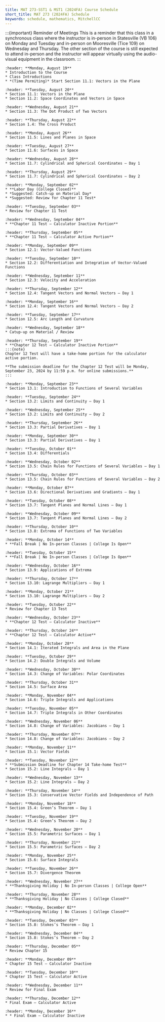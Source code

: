 ```yaml
---
title: MAT 273-SST1 & MST1 (2024FA) Course Schedule
short_title: MAT 273 (2024FA) Schedule
keywords: schedule, mathematics, MitchellCC
---
```


:::{important} Reminder of Meetings
This is a reminder that this class in a synchronous class where the instructor is in-person in Statesville (VB 106) on Monday and Tuesday and in-person on Mooresville (Tice 109) on Wednesday and Thursday. The other section of the course is still expected to attend in-person and the instructor will appear virtually using the audio-visual equipment in the classroom.
:::

```{card} 
:header: **Monday, August 19**
* Introduction to the Course
* Class Introductions
* *(Time Permiting)* Start Section 11.1: Vectors in the Plane
```

```{card} 
:header: **Tuesday, August 20**
* Section 11.1: Vectors in the Plane
* Section 11.2: Space Coordinates and Vectors in Space
```

```{card} 
:header: **Wednesday, August 21**
* Section 11.3: The Dot Product of Two Vectors
```

```{card} 
:header: **Thursday, August 22**
* Section 1.4: The Cross Product
```

```{card} 
:header: **Monday, August 26**
* Section 11.5: Lines and Planes in Space
```

```{card} 
:header: **Tuesday, August 27**
* Section 11.6: Surfaces in Space
```

```{card} 
:header: **Wednesday, August 28**
* Section 11.7: Cylindrical and Spherical Coordinates — Day 1
```

```{card} 
:header: **Thursday, August 29**
* Section 11.7: Cylindrical and Spherical Coordinates — Day 2
```

```{card} 
:header: **Monday, September 02**
* **Labor Day (College Closed)**
* *Suggested: Catch-up on Material Day*
* *Suggested: Review for Chapter 11 Test*
```

```{card} 
:header: **Tuesday, September 03**
* Review for Chapter 11 Test
```

```{card} 
:header: **Wednesday, September 04**
* **Chapter 11 Test — Calculator Inactive Portion**
```

```{card} 
:header: **Thursday, September 05**
* **Chapter 11 Test — Calculator Active Portion**
```

```{card} 
:header: **Monday, September 09**
* Section 12.1: Vector-Valued Functions
```

```{card} 
:header: **Tuesday, September 10**
* Section 12.2: Differentiation and Integration of Vector-Valued Functions
```

```{card} 
:header: **Wednesday, September 11**
* Section 12.3: Velocity and Acceleration
```

```{card} 
:header: **Thursday, September 12**
* Section 12.4: Tangent Vectors and Normal Vectors — Day 1
```

```{card} 
:header: **Monday, September 16**
* Section 12.4: Tangent Vectors and Normal Vectors — Day 2
```

```{card} 
:header: **Tuesday, September 17**
* Section 12.5: Arc Length and Curvature
```

```{card} 
:header: **Wednesday, September 18**
* Catup-up on Material / Review
```

```{card} 
:header: **Thursday, September 19**
* **Chapter 12 Test — Calculator Inactive Portion**
:::{note}
Chapter 12 Test will have a take-home portion for the calculator active portion.

**The submission deadline for the Chapter 12 Test will be Monday, September 23, 2024 by 11:59 p.m. for online submissions.**
:::
```

```{card} 
:header: **Monday, September 23**
* Section 13.1: Introduction to Functions of Several Variables
```

```{card} 
:header: **Tuesday, September 24**
* Section 13.2: Limits and Continuity – Day 1
```

```{card} 
:header: **Wednesday, September 25**
* Section 13.2: Limits and Continuity – Day 2
```

```{card} 
:header: **Thursday, September 26**
* Section 13.3: Partial Derivatives — Day 1
```

```{card} 
:header: **Monday, September 30**
* Section 13.3: Partial Derivatives — Day 1
```

```{card} 
:header: **Tuesday, October 01**
* Section 13.4: Differentials
```

```{card} 
:header: **Wednesday, October 02**
* Section 13.5: Chain Rules for Functions of Several Variables — Day 1
```

```{card} 
:header: **Thursday, October 03**
* Section 13.5: Chain Rules for Functions of Several Variables — Day 2
```

```{card} 
:header: **Monday, October 07**
* Section 13.6: Directional Derivatives and Gradients – Day 1
```

```{card} 
:header: **Tuesday, October 08**
* Section 13.7: Tangent Planes and Normal Lines – Day 1
```

```{card} 
:header: **Wednesday, October 09**
* Section 13.7: Tangent Planes and Normal Lines – Day 2
```

```{card} 
:header: **Thursday, October 10**
* Section 13.8: Extrema of Functions of Two Variables
```

```{card} 
:header: **Monday, October 14**
* **Fall Break | No In-person Classes | College Is Open**
```

```{card} 
:header: **Tuesday, October 15**
* **Fall Break | No In-person Classes | College Is Open**
```

```{card} 
:header: **Wednesday, October 16**
* Section 13.9: Applications of Extrema
```

```{card} 
:header: **Thursday, October 17**
* Section 13.10: Lagrange Multipliers – Day 1
```

```{card} 
:header: **Monday, October 21**
* Section 13.10: Lagrange Multipliers – Day 2
```

```{card} 
:header: **Tuesday, October 22**
* Review for Chapter 13 Test
```

```{card} 
:header: **Wednesday, October 23**
* **Chapter 12 Test — Calculator Inactive**
```

```{card} 
:header: **Thursday, October 24**
* **Chapter 12 Test — Calculator Active**
```

```{card} 
:header: **Monday, October 28**
* Section 14.1: Iterated Integrals and Area in the Plane
```

```{card} 
:header: **Tuesday, October 29**
* Section 14.2: Double Integrals and Volume
```

```{card} 
:header: **Wednesday, October 30**
* Section 14.3: Change of Variables: Polar Coordinates
```

```{card} 
:header: **Thursday, October 31**
* Section 14.5: Surface Area
```

```{card} 
:header: **Monday, November 04**
* Section 14.6: Triple Integrals and Applications
```

```{card} 
:header: **Tuesday, November 05**
* Section 14.7: Triple Integrals in Other Coordinates
```

```{card} 
:header: **Wednesday, November 06**
* Section 14.8: Change of Variables: Jacobians — Day 1
```

```{card} 
:header: **Thursday, November 07**
* Section 14.8: Change of Variables: Jacobians — Day 2
```

```{card} 
:header: **Monday, November 11**
* Section 15.1: Vector Fields
```

```{card} 
:header: **Tuesday, November 12**
* **Submission Deadline for Chapter 14 Take-home Test**
* Section 15.2: Line Integrals – Day 1
```

```{card} 
:header: **Wednesday, November 13**
* Section 15.2: Line Integrals – Day 2
```

```{card} 
:header: **Thursday, November 14**
* Section 15.3: Conservative Vector Fields and Independence of Path
```

```{card} 
:header: **Monday, November 18**
* Section 15.4: Green’s Theorem — Day 1
```

```{card} 
:header: **Tuesday, November 19**
* Section 15.4: Green’s Theorem — Day 2
```

```{card} 
:header: **Wednesday, November 20**
* Section 15.5: Parametric Surfaces — Day 1
```

```{card} 
:header: **Thursday, November 21**
* Section 15.5: Parametric Surfaces — Day 2
```

```{card} 
:header: **Monday, November 25**
* Section 15.6: Surface Integrals
```

```{card} 
:header: **Tuesday, November 26**
* Section 15.7: Divergence Theorem
```

```{card} 
:header: **Wednesday, November 27**
* **Thanksgiving Holiday | No In-person Classes | College Open**
```

```{card} 
:header: **Thursday, November 28**
* **Thanksgiving Holiday | No Classes | College Closed**
```

```{card} 
:header: **Monday, December 02**
* **Thanksgiving Holiday | No Classes | College Closed**
```

```{card} 
:header: **Tuesday, December 03**
* Section 15.8: Stokes’s Theorem — Day 1
```

```{card} 
:header: **Wednesday, December 04**
* Section 15.8: Stokes’s Theorem — Day 2
```

```{card} 
:header: **Thursday, December 05**
* Review Chapter 15
```

```{card} 
:header: **Monday, December 09**
* Chapter 15 Test — Calculator Inactive
```

```{card} 
:header: **Tuesday, December 10**
* Chapter 15 Test — Calculator Active
```

```{card} 
:header: **Wednesday, December 11**
* Review for Final Exam
```

```{card} 
:header: **Thursday, December 12**
* Final Exam — Calculator Active
```

```{card} 
:header: **Monday, December 16**
* * Final Exam — Calculator Inactive
```
